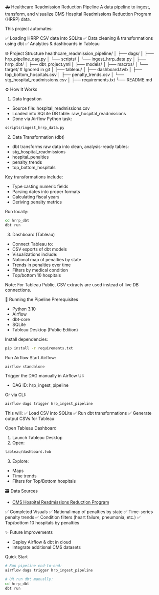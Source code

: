 🚑 Healthcare Readmission Reduction Pipeline
A data pipeline to ingest, transform, and visualize CMS Hospital Readmissions Reduction Program (HRRP) data.

This project automates:

✅ Loading HRRP CSV data into SQLite
✅ Data cleaning & transformations using dbt
✅ Analytics & dashboards in Tableau

🌐 Project Structure
healthcare_readmission_pipeline/
│
├── dags/
│   ├── hrp_pipeline_dag.py
│   └── scripts/
│       └── ingest_hrrp_data.py
│
├── hrrp_dbt/
│   ├── dbt_project.yml
│   ├── models/
│   ├── macros/
│   └── target/          # Ignored in git
│
├── tableau/
│   ├── dashboard.twb
│   ├── top_bottom_hospitals.csv
│   ├── penalty_trends.csv
│   └── stg_hospital_readmissions.csv
│
├── requirements.txt
└── README.md

⚙️ How It Works
1. Data Ingestion
- Source file: hospital_readmissions.csv
- Loaded into SQLite DB table: raw_hospital_readmissions
- Done via Airflow Python task:
```bash
scripts/ingest_hrrp_data.py
```

2. Data Transformation (dbt)
- dbt transforms raw data into clean, analysis-ready tables:
- stg_hospital_readmissions
- hospital_penalties
- penalty_trends
- top_bottom_hospitals

Key transformations include:
- Type casting numeric fields
- Parsing dates into proper formats
- Calculating fiscal years
- Deriving penalty metrics

Run locally:
```bash
cd hrrp_dbt
dbt run
```

3. Dashboard (Tableau)
- Connect Tableau to:
- CSV exports of dbt models
- Visualizations include:
- National map of penalties by state
- Trends in penalties over time
- Filters by medical condition
- Top/bottom 10 hospitals

Note: For Tableau Public, CSV extracts are used instead of live DB connections.

🚀 Running the Pipeline
Prerequisites
- Python 3.10
- Airflow
- dbt-core
- SQLite
- Tableau Desktop (Public Edition)

Install dependencies:
```bash
pip install -r requirements.txt
```

Run Airflow
Start Airflow:
```bash
airflow standalone
```
Trigger the DAG manually in Airflow UI:
- DAG ID: hrp_ingest_pipeline

Or via CLI:
```bash
airflow dags trigger hrp_ingest_pipeline
```
This will:
✅ Load CSV into SQLite
✅ Run dbt transformations
✅ Generate output CSVs for Tableau

Open Tableau Dashboard
1. Launch Tableau Desktop
2. Open:
```bash
tableau/dashboard.twb
```
3. Explore:
- Maps
- Time trends
- Filters for Top/Bottom hospitals

🗃️ Data Sources
- [CMS Hospital Readmissions Reduction Program](https://data.cms.gov/provider-data/dataset/9n3s-kdb3#overview)

✅ Completed Visuals
✅ National map of penalties by state
✅ Time-series penalty trends
✅ Condition filters (heart failure, pneumonia, etc.)
✅ Top/bottom 10 hospitals by penalties

✨ Future Improvements
- Deploy Airflow & dbt in cloud
- Integrate additional CMS datasets

Quick Start
```bash
# Run pipeline end-to-end:
airflow dags trigger hrp_ingest_pipeline

# OR run dbt manually:
cd hrrp_dbt
dbt run
```
